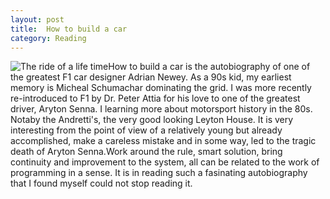 ```yaml
---
layout: post
title:  How to build a car
category: Reading
---
```


![The ride of a life time](https://images.unsplash.com/photo-1533418264835-9871c7c2dbf0?ixlib=rb-1.2.1&auto=format&fit=crop&w=1350&q=80)How to build a car is the autobiography of one of the greatest F1 car designer Adrian Newey. As a 90s kid, my earliest memory is Micheal Schumachar dominating the grid. I was more recently re-introduced to F1 by Dr. Peter Attia for his love to one of the greatest driver, Aryton Senna. I learning more about motorsport history in the 80s. Notaby the Andretti's, the very good looking Leyton House. It is very interesting from the point of view of a relatively young but already accomplished, make a careless mistake and in some way, led to the tragic death of Aryton Senna.Work around the rule, smart solution, bring continuity and improvement to the system, all can be related to the work of programming in a sense. It is in reading such a fasinating autobiography that I found myself could not stop reading it.
